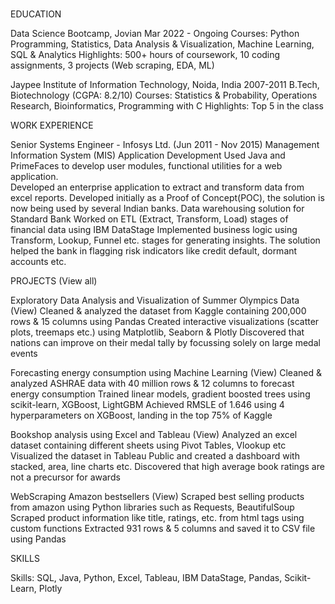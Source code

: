 ### 
EDUCATION

Data Science Bootcamp, Jovian                                                                                          Mar 2022 - Ongoing
Courses: Python Programming, Statistics, Data Analysis & Visualization, Machine Learning, SQL & Analytics
Highlights: 500+ hours of coursework, 10 coding assignments, 3 projects (Web scraping, EDA, ML)

Jaypee Institute of Information Technology, Noida, India                                                                2007-2011
B.Tech, Biotechnology (CGPA: 8.2/10)
Courses: Statistics & Probability, Operations Research, Bioinformatics, Programming with C
Highlights: Top 5 in the class

WORK EXPERIENCE

Senior Systems Engineer  - Infosys Ltd.                                                                                       (Jun 2011 - Nov 2015)
Management Information System (MIS) Application Development
Used Java and PrimeFaces to develop user modules, functional utilities for a web application.  
Developed an enterprise application to extract and transform data from excel reports. 
Developed initially as a Proof of Concept(POC), the solution is now being used by several Indian banks.
Data warehousing solution for Standard Bank
Worked on ETL (Extract, Transform, Load) stages of financial data using IBM DataStage
Implemented business logic using Transform, Lookup, Funnel etc. stages for generating insights. 
The solution helped the bank in flagging risk indicators like credit default, dormant accounts etc. 

PROJECTS (View all)

Exploratory Data Analysis and Visualization of Summer Olympics Data (View)
Cleaned & analyzed the dataset from Kaggle containing 200,000 rows & 15 columns  using Pandas
Created interactive visualizations (scatter plots, treemaps etc.) using Matplotlib, Seaborn & Plotly
Discovered that nations can improve on their medal tally by focussing solely on large medal events

Forecasting energy consumption using Machine Learning (View)
Cleaned & analyzed ASHRAE data with 40 million rows & 12 columns  to forecast energy consumption
Trained linear models, gradient boosted trees using scikit-learn, XGBoost, LightGBM
Achieved RMSLE of 1.646  using 4 hyperparameters on XGBoost, landing in the top 75% of Kaggle 

Bookshop analysis using Excel and Tableau (View)
Analyzed an excel dataset containing different sheets using Pivot Tables, Vlookup etc
Visualized the dataset in Tableau Public and created a dashboard with stacked, area, line charts etc. 
Discovered that high average book ratings are not a precursor for awards

WebScraping Amazon bestsellers  (View)
Scraped best selling products from amazon using Python libraries such as Requests, BeautifulSoup
Scraped product information like title, ratings, etc. from html tags  using custom functions
Extracted 931 rows & 5 columns and saved it to CSV file using Pandas

SKILLS 

Skills: SQL, Java, Python, Excel, Tableau, IBM DataStage, Pandas, Scikit-Learn, Plotly


<!--
**amitchawla1610/amitchawla1610** is a ✨ _special_ ✨ repository because its `README.md` (this file) appears on your GitHub profile.

Here are some ideas to get you started:

- 🔭 I’m currently working on ...
- 🌱 I’m currently learning ...
- 👯 I’m looking to collaborate on ...
- 🤔 I’m looking for help with ...
- 💬 Ask me about ...
- 📫 How to reach me: ...
- 😄 Pronouns: ...
- ⚡ Fun fact: ...
-->
